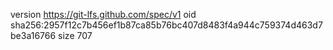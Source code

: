 version https://git-lfs.github.com/spec/v1
oid sha256:2957f12c7b456ef1b87ca85b76bc407d8483f4a944c759374d463d7be3a16766
size 707

